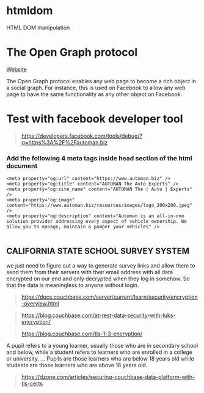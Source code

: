 # htmldom
HTML DOM manipulation

# The Open Graph protocol 
[Website](https://ogp.me)

The Open Graph protocol enables any web page to become a rich object in a social graph. For instance, this is used on Facebook to allow any web page to have the same functionality as any other object on Facebook.

# Test with facebook developer tool
> https://developers.facebook.com/tools/debug/?q=https%3A%2F%2Fautoman.biz

### Add the following 4 meta tags inside head section of the html document

```
<meta property="og:url" content="https://www.automan.biz" />
<meta property="og:title" content="AUTOMAN The Auto Experts" />
<meta property="og:site_name" content="AUTOMAN The | Auto | Experts" />
<meta property="og:image" content="https://www.automan.biz/resources/images/logo_200x200.jpeg" />
<meta property="og:description" content="Automan is an all-in-one solution provider addressing every aspect of vehicle ownership. We allow you to manage, maintain & pamper your vehicles" />


```

## CALIFORNIA STATE SCHOOL SURVEY SYSTEM

we just need to figure out a way to generate survey links and allow them to send them from their servers with their email address with all data encrypted on our end and only decrypted when they log in somehow.  So that  the data is meaningless to anyone without login.

> https://docs.couchbase.com/server/current/learn/security/encryption-overview.html

> https://blog.couchbase.com/at-rest-data-security-with-luks-encryption/

> https://blog.couchbase.com/tls-1-3-encryption/


A pupil refers to a young learner, usually those who are in secondary school and below, while a student refers to learners who are enrolled in a college or university. ... Pupils are those learners who are below 18 years old while students are those learners who are above 18 years old.


> https://dzone.com/articles/securing-couchbase-data-platform-with-tls-certs
